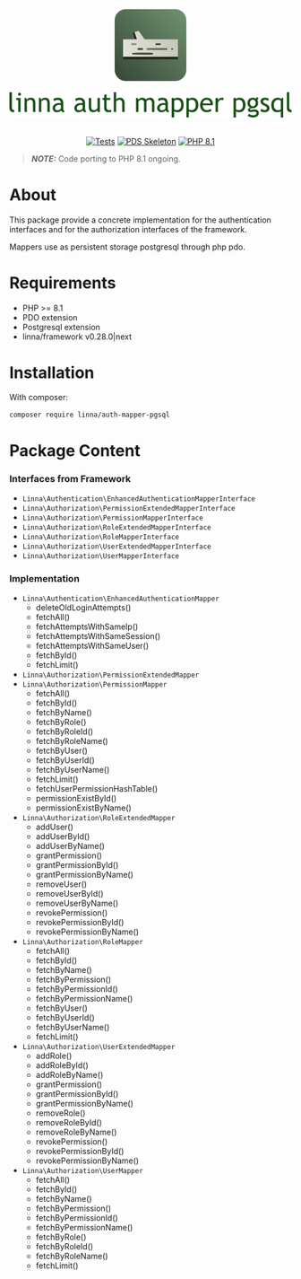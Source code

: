 <div align="center">
    <a href="#"><img src="logo-linna-128.png" alt="Linna Logo"></a>
</div>

<br/>

<div align="center">
    <a href="#"><img src="logo-auth-pgsql.png" alt="Linna Auth Mapper Pgsql Logo"></a>
</div>

<br/>

<div align="center">

[![Tests](https://github.com/linna/auth-mapper-pgsql/actions/workflows/tests.yml/badge.svg)](https://github.com/linna/auth-mapper-pgsql/actions/workflows/tests.yml)
[![PDS Skeleton](https://img.shields.io/badge/pds-skeleton-blue.svg?style=flat)](https://github.com/php-pds/skeleton)
[![PHP 8.1](https://img.shields.io/badge/PHP-8.1-8892BF.svg)](http://php.net)

</div>

> **_NOTE:_**  Code porting to PHP 8.1 ongoing.

# About
This package provide a concrete implementation for the authentication interfaces and 
for the authorization interfaces of the framework.

Mappers use as persistent storage postgresql through php pdo.

# Requirements
   
   * PHP >= 8.1
   * PDO extension
   * Postgresql extension
   * linna/framework v0.28.0|next

# Installation
With composer:
```
composer require linna/auth-mapper-pgsql
```

# Package Content

### Interfaces from Framework
* `Linna\Authentication\EnhancedAuthenticationMapperInterface`
* `Linna\Authorization\PermissionExtendedMapperInterface`
* `Linna\Authorization\PermissionMapperInterface`
* `Linna\Authorization\RoleExtendedMapperInterface`
* `Linna\Authorization\RoleMapperInterface`
* `Linna\Authorization\UserExtendedMapperInterface`
* `Linna\Authorization\UserMapperInterface`

### Implementation
* `Linna\Authentication\EnhancedAuthenticationMapper`
    - deleteOldLoginAttempts()
    - fetchAll()
    - fetchAttemptsWithSameIp()
    - fetchAttemptsWithSameSession()
    - fetchAttemptsWithSameUser()
    - fetchById()
    - fetchLimit()
* `Linna\Authorization\PermissionExtendedMapper`
* `Linna\Authorization\PermissionMapper`
    - fetchAll()
    - fetchById()
    - fetchByName()
    - fetchByRole()
    - fetchByRoleId()
    - fetchByRoleName()
    - fetchByUser()
    - fetchByUserId()
    - fetchByUserName()
    - fetchLimit()
    - fetchUserPermissionHashTable()
    - permissionExistById()
    - permissionExistByName()
* `Linna\Authorization\RoleExtendedMapper`
    - addUser()
    - addUserById()
    - addUserByName()
    - grantPermission()
    - grantPermissionById()
    - grantPermissionByName()
    - removeUser()
    - removeUserById()
    - removeUserByName()
    - revokePermission()
    - revokePermissionById()
    - revokePermissionByName()
* `Linna\Authorization\RoleMapper`
    - fetchAll()
    - fetchById()
    - fetchByName()
    - fetchByPermission()
    - fetchByPermissionId()
    - fetchByPermissionName()
    - fetchByUser()
    - fetchByUserId()
    - fetchByUserName()
    - fetchLimit()
* `Linna\Authorization\UserExtendedMapper`
    - addRole()
    - addRoleById()
    - addRoleByName()
    - grantPermission()
    - grantPermissionById()
    - grantPermissionByName()
    - removeRole()
    - removeRoleById()
    - removeRoleByName()
    - revokePermission()
    - revokePermissionById()
    - revokePermissionByName()
* `Linna\Authorization\UserMapper`
    - fetchAll()
    - fetchById()
    - fetchByName()
    - fetchByPermission()
    - fetchByPermissionId()
    - fetchByPermissionName()
    - fetchByRole()
    - fetchByRoleId()
    - fetchByRoleName()
    - fetchLimit()